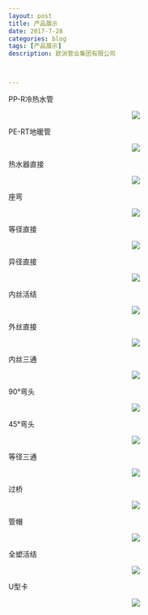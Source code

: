 ```yaml
---
layout: post
title: 产品展示
date: 2017-7-28
categories: blog
tags: [产品展示]
description: 欧派管业集团有限公司



---
```


PP-R冷热水管
<center>
    <p><img src="http://otzyx82p7.bkt.clouddn.com/PP-R%E5%86%B7%E7%83%AD%E6%B0%B4%E7%AE%A1.jpg" align="center"></p>
</center>

PE-RT地暖管
<center>
    <p><img src="http://otzyx82p7.bkt.clouddn.com/PER-T%E5%9C%B0%E6%9A%96%E7%AE%A1.jpg" align="center"></p>
</center>

热水器直接
<center>
    <p><img src="http://otzyx82p7.bkt.clouddn.com/%E7%83%AD%E6%B0%B4%E5%99%A8%E7%9B%B4%E6%8E%A5.jpg" align="center"></p>
</center>

座弯
<center>
    <p><img src="http://otzyx82p7.bkt.clouddn.com/%E5%BA%A7%E5%BC%AF.jpg" align="center"></p>
</center>

等径直接
<center>
    <p><img src="http://otzyx82p7.bkt.clouddn.com/%E7%AD%89%E5%BE%84%E7%9B%B4%E6%8E%A5.jpg" align="center"></p>
</center>

异径直接
<center>
    <p><img src="http://otzyx82p7.bkt.clouddn.com/%E5%BC%82%E5%BE%84%E7%9B%B4%E6%8E%A5.jpg" align="center"></p>
</center>

内丝活结
<center>
    <p><img src="http://otzyx82p7.bkt.clouddn.com/%E5%86%85%E4%B8%9D%E6%B4%BB%E7%BB%93.jpg" align="center"></p>
</center>

外丝直接
<center>
    <p><img src="http://otzyx82p7.bkt.clouddn.com/%E5%A4%96%E4%B8%9D%E7%9B%B4%E6%8E%A5.jpg" align="center"></p>
</center>

内丝三通
<center>
    <p><img src="http://otzyx82p7.bkt.clouddn.com/%E5%86%85%E4%B8%9D%E4%B8%89%E9%80%9A.jpg" align="center"></p>
</center>

90°弯头
<center>
    <p><img src="http://otzyx82p7.bkt.clouddn.com/90%C2%B0%E5%BC%AF%E5%A4%B4.jpg" align="center"></p>
</center>

45°弯头
<center>
    <p><img src="http://otzyx82p7.bkt.clouddn.com/45%C2%B0%E5%BC%AF%E5%A4%B4.jpg" align="center"></p>
</center>

等径三通
<center>
    <p><img src="http://otzyx82p7.bkt.clouddn.com/%E7%AD%89%E5%BE%84%E4%B8%89%E9%80%9A.jpg" align="center"></p>
</center>

过桥
<center>
    <p><img src="http://otzyx82p7.bkt.clouddn.com/%E8%BF%87%E6%A1%A5.jpg" align="center"></p>
</center>

管帽
<center>
    <p><img src="http://otzyx82p7.bkt.clouddn.com/%E7%AE%A1%E5%B8%BD.jpg" align="center"></p>
</center>

全塑活结
<center>
    <p><img src="http://otzyx82p7.bkt.clouddn.com/%E5%85%A8%E5%A1%91%E6%B4%BB%E7%BB%93.jpg" align="center"></p>
</center>

U型卡
<center>
    <p><img src="http://otzyx82p7.bkt.clouddn.com/U%E5%9E%8B%E5%8D%A1.jpg" align="center"></p>
</center>
